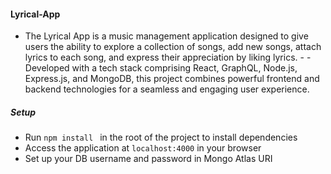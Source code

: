 #### Lyrical-App

- The Lyrical App is a music management application designed to give users the ability to explore a collection of songs, add new songs, attach lyrics to each song, and express their appreciation by liking lyrics. - - Developed with a tech stack comprising React, GraphQL, Node.js, Express.js, and MongoDB, this project combines powerful frontend and backend technologies for a seamless and engaging user experience.

##### Setup

- Run `npm install ` in the root of the project to install dependencies
- Access the application at `localhost:4000` in your browser
- Set up your DB username and password in Mongo Atlas URI
